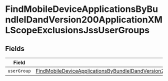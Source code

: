 # FindMobileDeviceApplicationsByBundleIDandVersion200ApplicationXMLScopeExclusionsJssUserGroups


## Fields

| Field                                                                                                                                                                                                                                       | Type                                                                                                                                                                                                                                        | Required                                                                                                                                                                                                                                    | Description                                                                                                                                                                                                                                 |
| ------------------------------------------------------------------------------------------------------------------------------------------------------------------------------------------------------------------------------------------- | ------------------------------------------------------------------------------------------------------------------------------------------------------------------------------------------------------------------------------------------- | ------------------------------------------------------------------------------------------------------------------------------------------------------------------------------------------------------------------------------------------- | ------------------------------------------------------------------------------------------------------------------------------------------------------------------------------------------------------------------------------------------- |
| `userGroup`                                                                                                                                                                                                                                 | [FindMobileDeviceApplicationsByBundleIDandVersion200ApplicationXMLScopeExclusionsJssUserGroupsUserGroup](../../models/operations/findmobiledeviceapplicationsbybundleidandversion200applicationxmlscopeexclusionsjssusergroupsusergroup.md) | :heavy_minus_sign:                                                                                                                                                                                                                          | N/A                                                                                                                                                                                                                                         |